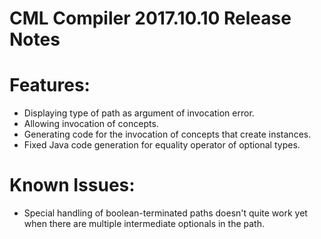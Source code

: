 # CML Compiler 2017.10.10 Release Notes

# Features:

- Displaying type of path as argument of invocation error.
- Allowing invocation of concepts.
- Generating code for the invocation of concepts that create instances.
- Fixed Java code generation for equality operator of optional types.

# Known Issues:

- Special handling of boolean-terminated paths doesn't quite work yet when there are multiple intermediate optionals in the path.
